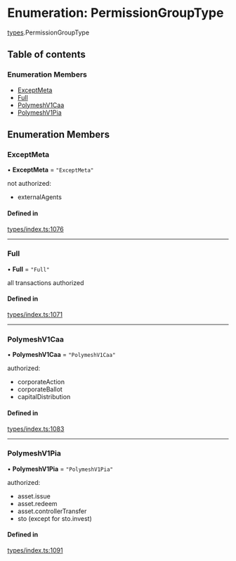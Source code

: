 # Enumeration: PermissionGroupType

[types](../wiki/types).PermissionGroupType

## Table of contents

### Enumeration Members

- [ExceptMeta](../wiki/types.PermissionGroupType#exceptmeta)
- [Full](../wiki/types.PermissionGroupType#full)
- [PolymeshV1Caa](../wiki/types.PermissionGroupType#polymeshv1caa)
- [PolymeshV1Pia](../wiki/types.PermissionGroupType#polymeshv1pia)

## Enumeration Members

### ExceptMeta

• **ExceptMeta** = ``"ExceptMeta"``

not authorized:
  - externalAgents

#### Defined in

[types/index.ts:1076](https://github.com/PolymeshAssociation/polymesh-sdk/blob/07b115c8/src/types/index.ts#L1076)

___

### Full

• **Full** = ``"Full"``

all transactions authorized

#### Defined in

[types/index.ts:1071](https://github.com/PolymeshAssociation/polymesh-sdk/blob/07b115c8/src/types/index.ts#L1071)

___

### PolymeshV1Caa

• **PolymeshV1Caa** = ``"PolymeshV1Caa"``

authorized:
  - corporateAction
  - corporateBallot
  - capitalDistribution

#### Defined in

[types/index.ts:1083](https://github.com/PolymeshAssociation/polymesh-sdk/blob/07b115c8/src/types/index.ts#L1083)

___

### PolymeshV1Pia

• **PolymeshV1Pia** = ``"PolymeshV1Pia"``

authorized:
  - asset.issue
  - asset.redeem
  - asset.controllerTransfer
  - sto (except for sto.invest)

#### Defined in

[types/index.ts:1091](https://github.com/PolymeshAssociation/polymesh-sdk/blob/07b115c8/src/types/index.ts#L1091)
